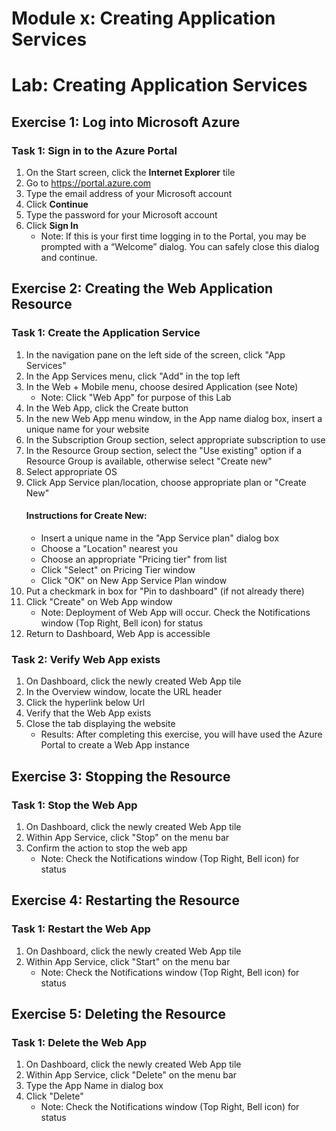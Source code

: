 # Module x:  Creating Application Services

# Lab:  Creating Application Services

## Exercise 1:  Log into Microsoft Azure
### Task 1:  Sign in to the Azure Portal
1.  On the Start screen, click the **Internet Explorer** tile
2.  Go to <https://portal.azure.com>
3.  Type the email address of your Microsoft account
4.  Click **Continue**
5.  Type the password for your Microsoft account
6.  Click **Sign In**
	* Note: If this is your first time logging in to the Portal, you may be prompted with a “Welcome” dialog. You can safely close this dialog and continue.
	
## Exercise 2:  Creating the Web Application Resource
### Task 1:  Create the Application Service
1.  In the navigation pane on the left side of the screen, click "App Services"
2.  In the App Services menu, click "Add" in the top left
3.  In the Web + Mobile menu, choose desired Application (see Note)
	* Note:  Click "Web App" for purpose of this Lab
4.  In the Web App, click the Create button
5.  In the new Web App menu window, in the App name dialog box, insert a unique name for your website
6.  In the Subscription Group section, select appropriate subscription to use
7.  In the Resource Group section, select the "Use existing" option if a Resource Group is available, otherwise select "Create new"
8.  Select appropriate OS
9.  Click App Service plan/location, choose appropriate plan or "Create New" 
	#### Instructions for Create New:
	* Insert a unique name in the "App Service plan" dialog box
	* Choose a "Location" nearest you
	* Choose an appropriate "Pricing tier" from list
	* Click "Select" on Pricing Tier window
	* Click "OK" on New App Service Plan window
10. Put a checkmark in box for "Pin to dashboard" (if not already there)
11. Click "Create" on Web App window
	* Note:  Deployment of Web App will occur.  Check the Notifications window (Top Right, Bell icon) for status
12. Return to Dashboard, Web App is accessible

### Task 2:  Verify Web App exists
1.  On Dashboard, click the newly created Web App tile
2.  In the Overview window, locate the URL header
3.  Click the hyperlink below Url
4.  Verify that the Web App exists
5.  Close the tab displaying the website
	* Results:  After completing this exercise, you will have used the Azure Portal to create a Web App instance
	
## Exercise 3:  Stopping the Resource
### Task 1:  Stop the Web App
1.  On Dashboard, click the newly created Web App tile
2.  Within App Service, click "Stop" on the menu bar
3.  Confirm the action to stop the web app
	* Note:  Check the Notifications window (Top Right, Bell icon) for status

## Exercise 4:  Restarting the Resource
### Task 1:  Restart the Web App
1.  On Dashboard, click the newly created Web App tile
2.  Within App Service, click "Start" on the menu bar
	* Note:  Check the Notifications window (Top Right, Bell icon) for status

## Exercise 5:  Deleting the Resource
### Task 1:  Delete the Web App
1.  On Dashboard, click the newly created Web App tile
2.  Within App Service, click "Delete" on the menu bar
3.  Type the App Name in dialog box
4.  Click "Delete"
	* Note:  Check the Notifications window (Top Right, Bell icon) for status

